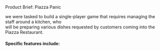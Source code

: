 <h> Product Brief: Piazza Panic </h>
<p> we were tasked to build a single-player game that requires managing the staff around a kitchen, who  <br>
will be preparing various dishes requested by customers coming into the Piazza Restaurant. <br>
<h4>Specific features include:</h4>
